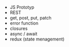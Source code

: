-   JS Prototyp
-   REST
-   get, post, put, patch
-   error function
-   closures
-   async / await
-   redux (state menagement)
